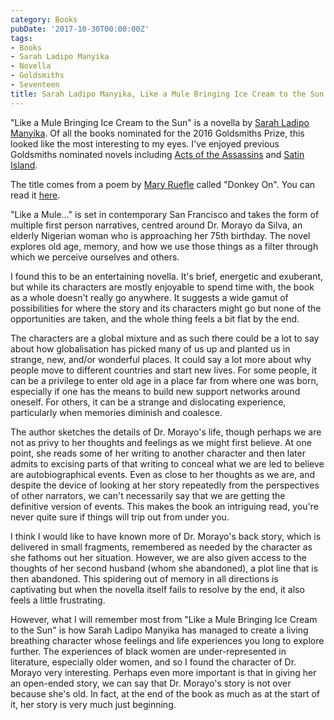 ```yaml
---
category: Books
pubDate: '2017-10-30T00:00:00Z'
tags:
- Books
- Sarah Ladipo Manyika
- Novella
- Goldsmiths
- Seventeen
title: Sarah Ladipo Manyika, Like a Mule Bringing Ice Cream to the Sun
---
```

"Like a Mule Bringing Ice Cream to the Sun" is a novella by [Sarah Ladipo Manyika](http://www.sarahladipomanyika.com). Of all the books nominated for the 2016 Goldsmiths Prize, this looked like the most interesting to my eyes. I've enjoyed previous Goldsmiths nominated novels including [Acts of the Assassins](acts-of-the-assassins-richard-beard) and [Satin Island](satin-island-tom-mccarthy-review). 

The title comes from a poem by [Mary Ruefle](https://www.poets.org/poetsorg/poet/mary-ruefle) called "Donkey On". You can read it [here](http://thegreatnothingof1987.blogspot.co.uk/2014/02/donkey-on-by-mary-ruefle.html).

"Like a Mule..." is set in contemporary San Francisco and takes the form of multiple first person narratives, centred around Dr. Morayo da Silva, an elderly Nigerian woman who is approaching her 75th birthday. The novel explores old age, memory, and how we use those things as a filter through which we perceive ourselves and others.

I found this to be an entertaining novella. It's brief, energetic and exuberant, but while its characters are mostly enjoyable to spend time with, the book as a whole doesn't really go anywhere. It suggests a wide gamut of possibilities for where the story and its characters might go but none of the opportunities are taken, and the whole thing feels a bit flat by the end.

The characters are a global mixture and as such there could be a lot to say about how globalisation has picked many of us up and planted us in strange, new, and/or wonderful places. It could say a lot more about why people move to different countries and start new lives. For some people, it can be a privilege to enter old age in a place far from where one was born, especially if one has the means to build new support networks around oneself. For others, it can be a strange and dislocating experience, particularly when memories diminish and coalesce.

The author sketches the details of Dr. Morayo's life, though perhaps we are not as privy to her thoughts and feelings as we might first believe. At one point, she reads some of her writing to another character and then later admits to excising parts of that writing to conceal what we are led to believe are autobiographical events. Even as close to her thoughts as we are, and despite the device of looking at her story repeatedly from the perspectives of other narrators, we can't necessarily say that we are getting the definitive version of events. This makes the book an intriguing read, you're never quite sure if things will trip out from under you.

I think I would like to have known more of Dr. Morayo's back story, which is delivered in small fragments, remembered as needed by the character as she fathoms out her situation. However, we are also given access to the thoughts of her second husband (whom she abandoned), a plot line that is then abandoned. This spidering out of memory in all directions is captivating but when the novella itself fails to resolve by the end, it also feels a little frustrating.

However, what I will remember most from "Like a Mule Bringing Ice Cream to the Sun" is how Sarah Ladipo Manyika has managed to create a living breathing character whose feelings and life experiences you long to explore further. The experiences of black women are under-represented in literature, especially older women, and so I found the character of Dr. Morayo very interesting. Perhaps even more important is that in giving her an open-ended story, we can say that Dr. Morayo's story is not over because she's old. In fact, at the end of the book as much as at the start of it, her story is very much just beginning.
